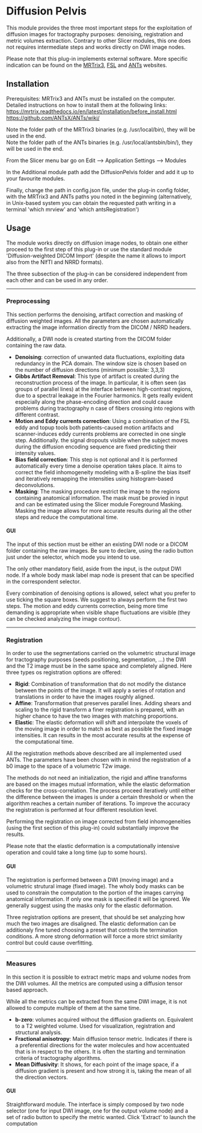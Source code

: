 # Diffusion Pelvis
This module provides the three most important steps for the exploitation of diffusion images for tractography purposes:
denoising, registration and metric volumes extraction.
Contrary to other Slicer modules, this one does not requires intermediate steps and works directly on DWI image nodes.

Please note that this plug-in implements external software. More specific indication can be found on the [MRTrix3][1], [FSL][3]
and [ANTs][2] websites.

## Installation
Prerequisites: MRTrix3 and ANTs must be installed on the computer. Detailed instructions on how to install them at the following links:<br>
 <https://mrtrix.readthedocs.io/en/latest/installation/before_install.html> <br>
 <https://github.com/ANTsX/ANTs/wiki/>

Note the folder path of the MRTrix3 binaries (e.g. /usr/local/bin), they will be used in the end.<br>
Note the folder path of the ANTs binaries (e.g. /usr/local/antsbin/bin/), they will be used in the end.

From the Slicer menu bar go on Edit --> Application Settings --> Modules

In the Additional module path add the DiffusionPelvis folder and add it up to your favourite modules.

Finally, change the path in config.json file, under the plug-in config folder, with the MRTrix3 and ANTs paths you noted in the beginning (alternatively,
in Unix-based system you can obtain the requested path writing in a terminal 'which mrview' and 'which antsRegistration')

## Usage
The module works directly on diffusion image nodes, to obtain one either proceed to the first step of this plug-in or use the standard
module 'Diffusion-weighted DICOM Import' (despite the name it allows to import also from the NIfTI and NRRD formats).

The three subsection of the plug-in can be considered independent from each other and can be used in any order.
___
### Preprocessing
This section performs the denoising, artifact correction and masking of diffusion weighted images. All the parameters are
chosen automatically extracting the image information directly from the DICOM / NRRD headers.

Additionally, a DWI node is created starting from the DICOM folder containing the raw data.

* **Denoising**: correction of unwanted data fluctuations, exploiting data redundancy in the PCA domain. The window size is chosen
based on the number of diffusion directions (minimum possible: 3,3,3) 
* **Gibbs Artifact Removal**: This type of artifact is created during the reconstruction process of the image. In particular, 
it is often seen (as groups of parallel lines) at the interface between high-contrast regions, due to a spectral leakage in the
Fourier harmonics. It gets really evident especially along the phase-encoding direction and could cause problems during tractography
n case of fibers crossing into regions with different contrast.
* **Motion and Eddy currents correction**: Using a combination of the FSL eddy and topup tools both patients-caused motion
artifacts and scanner-induces eddy currents problems are corrected in one single step. Additionally. the signal dropouts visible
when the subject moves during the diffusion encoding sequence are fixed predicting their intensity values.
* **Bias field correction**: This step is not optional and it is performed automatically every time a denoise operation takes place.
It aims to correct the field inhomogeneity modeling with a B-spline the bias itself and iteratively remapping the intensities 
using histogram-based deconvolutions.
* **Masking**: The masking procedure restrict the image to the regions containing anatomical information. The mask must be
provied in input and can be estimated using the Slicer module Foreground Masking. Masking the image allows for more accurate results
during all the other steps and reduce the computational time.

#### GUI
The input of this section must be either an existing DWI node or a DICOM folder containing the raw images. Be sure to declare,
using the radio button just under the selector, which mode you intend to use.

The only other mandatory field, aside from the input, is the output DWI node. If a whole body mask label map node is present 
that can be specified in the correspondent selector.

Every combination of denoising options is allowed, select what you prefer to use ticking the square boxes. We suggest to always
perform the first two steps. The motion and eddy currents correction, being more time demanding is appropriate when visible 
shape fluctuations are visible (they can be checked analyzing the image contour).

___
### Registration
In order to use the segmentations carried on the volumetric structural image for tractography purposes (seeds positioning, segmentation, ...)
the DWI and the T2 image must be in the same space and completely aligned. Here three types os registration options are offered:

* **Rigid**: Combination of transformation that do not modify the distance between the points of the image. It will apply a
series of rotation and translations in order to have the images roughly aligned.
* **Affine**: Transformation that preserves parallel lines. Adding shears and scaling to the rigid transform a finer
registration is prepared, with an higher chance to have the two images with matching proportions.
* **Elastic**: The elastic deformation will shift and interpolate the voxels of the moving image in order to match as
best as possible the fixed image intensities. It can results in the most accurate results at the expense of the computational
time.

All the registration methods above described are all implemented used ANTs. The parameters have been chosen with in mind the
registration of a b0 image to the space of a volumetric T2w image.

The methods do not need an initialization, the rigid and affine transforms are based on the images mutual information, while the
elastic deformation checks for the cross-correlation. The process proceed iteratively until either the difference between the
images is under a certain threshold or when the algorithm reaches a certain number of iterations. To improve the accuracy 
the registration is performed at four different resolution level.

Performing the registration on image corrected from field inhomogeneities (using the first section of this plug-in) could substantially improve
the results.

Please note that the elastic deformation is a computationally intensive operation and could take a long time (up to some hours).

#### GUI
The registration is performed between a DWI (moving image) and a volumetric strutural image (fixed image). The wholy body masks
can be used to constrain the computation to the portion of the images carrying anatomical information. If only one mask is 
specified it will be ignored. We generally suggest using the masks only for the elastic deformation.

Three registration options are present, that should be set analyzing how much the two images are disaligned.
The elastic deformation can be additionaly fine tuned choosing a preset that controls the termination conditions. A more
strong deformation will force a more strict similarity control but could cause overfitting.
___
### Measures
In this section it is possible to extract metric maps and volume nodes from the DWI volumes. All the metrics are computed
using a diffusion tensor based approach.

While all the metrics can be extracted from the same DWI image, it is not allowed to compute multiple of them at the same time.

* **b-zero**: volumes acquired without the diffusion gradients on. Equivalent to a T2 weighted volume. Used for visualization,
registration and structural analysis.
* **Fractional anisotropy**: Main diffusion tensor metric. Indicates if there is a preferential directions for the water molecules
and how accentuated that is in respect to the others. It is often the starting and termination criteria of tractography algorithms.
* **Mean Diffusivity**: It shows, for each point of the image space, if a diffusion gradient is present and how strong it is,
taking the mean of all the direction vectors.

#### GUI
Straightforward module. The interface is simply composed by two node selector (one for input DWI image, one for the output volume
node) and a set of radio button to specify the metric wanted. Click 'Extract' to launch the computation

[1]: http://www.mrtrix.org
[2]: http://stnava.github.io/ANTs/
[3]: https://fsl.fmrib.ox.ac.uk/fsl/fslwiki/FSL